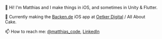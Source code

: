 👋 Hi! I'm Matthias and I make things in iOS, and sometimes in Unity & Flutter.

📱 Currently making the [Backen.de](https://apps.apple.com/de/app/backen-de/id1441944766) iOS app at [Oetker Digital](https://github.com/OetkerDigital) / All About Cake.

📫 How to reach me: [@matthias_code](https://twitter.com/matthias_code), [LinkedIn](https://www.linkedin.com/in/matthias-zarzecki-b743353b/)
